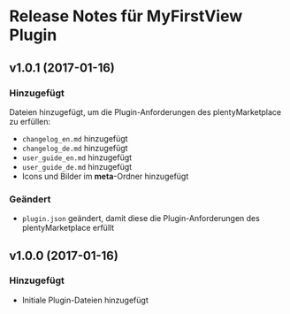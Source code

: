 # Release Notes für MyFirstView Plugin
 
## v1.0.1 (2017-01-16)
 
### Hinzugefügt
Dateien hinzugefügt, um die Plugin-Anforderungen des plentyMarketplace zu erfüllen:

- `changelog_en.md`  hinzugefügt
- `changelog_de.md`  hinzugefügt
- `user_guide_en.md` hinzugefügt
- `user_guide_de.md` hinzugefügt
- Icons und Bilder im **meta**-Ordner hinzugefügt

### Geändert
- `plugin.json` geändert, damit diese die Plugin-Anforderungen des plentyMarketplace erfüllt
 
## v1.0.0 (2017-01-16)
 
### Hinzugefügt
- Initiale Plugin-Dateien hinzugefügt